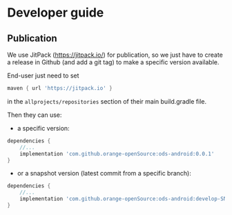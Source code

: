# Developer guide

## Publication
We use JitPack (https://jitpack.io/) for publication, so we just have to create a release in Github (and add a git tag) to make a specific version available.

End-user just need to set
```groovy
maven { url 'https://jitpack.io' }
```
in the `allprojects/repositories` section of their main build.gradle file.

Then they can use:
- a specific version:
```groovy
dependencies {
    //... 
    implementation 'com.github.orange-openSource:ods-android:0.0.1'
}
```

- or a snapshot version (latest commit from a specific branch):
```groovy
dependencies {
    //... 
    implementation 'com.github.orange-openSource:ods-android:develop-SNAPSHOT'
}
```